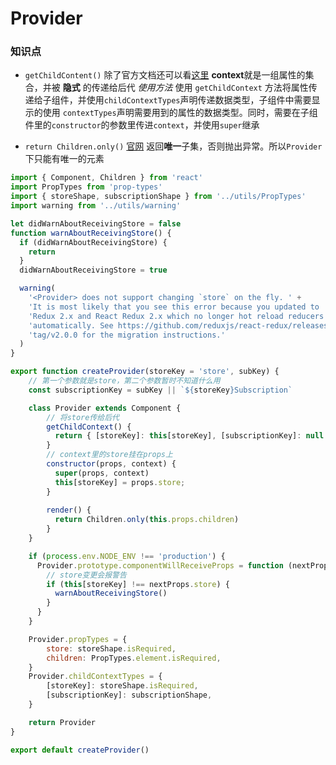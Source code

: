 # Provider


### 知识点
* `getChildContent()`  除了官方文档还可以看[这里](https://github.com/brunoyang/blog/issues/9)
  **context**就是一组属性的集合，并被 **隐式** 的传递给后代
  _使用方法_ 使用 `getChildContext` 方法将属性传递给子组件，并使用`childContextTypes`声明传递数据类型，子组件中需要显示的使用 `contextTypes`声明需要用到的属性的数据类型。同时，需要在子组件里的`constructor`的参数里传进`context`，并使用`super`继承

* `return Children.only()`  [官网](http://www.css88.com/react/docs/react-api.html)
  返回**唯一**子集，否则抛出异常。所以`Provider`下只能有唯一的元素


``` javascript {.line-numbers}
import { Component, Children } from 'react'
import PropTypes from 'prop-types'
import { storeShape, subscriptionShape } from '../utils/PropTypes'
import warning from '../utils/warning'

let didWarnAboutReceivingStore = false
function warnAboutReceivingStore() {
  if (didWarnAboutReceivingStore) {
    return
  }
  didWarnAboutReceivingStore = true

  warning(
    '<Provider> does not support changing `store` on the fly. ' +
    'It is most likely that you see this error because you updated to ' +
    'Redux 2.x and React Redux 2.x which no longer hot reload reducers ' +
    'automatically. See https://github.com/reduxjs/react-redux/releases/' +
    'tag/v2.0.0 for the migration instructions.'
  )
}

export function createProvider(storeKey = 'store', subKey) {
    // 第一个参数就是store，第二个参数暂时不知道什么用
    const subscriptionKey = subKey || `${storeKey}Subscription`

    class Provider extends Component {
        // 将store传给后代
        getChildContext() {
          return { [storeKey]: this[storeKey], [subscriptionKey]: null }
        }
        // context里的store挂在props上
        constructor(props, context) {
          super(props, context)
          this[storeKey] = props.store;
        }
        
        render() {
          return Children.only(this.props.children)
        }
    }

    if (process.env.NODE_ENV !== 'production') {
      Provider.prototype.componentWillReceiveProps = function (nextProps) {
        // store变更会报警告
        if (this[storeKey] !== nextProps.store) {
          warnAboutReceivingStore()
        }
      }
    }

    Provider.propTypes = {
        store: storeShape.isRequired,
        children: PropTypes.element.isRequired,
    }
    Provider.childContextTypes = {
        [storeKey]: storeShape.isRequired,
        [subscriptionKey]: subscriptionShape,
    }

    return Provider
}

export default createProvider()
```
